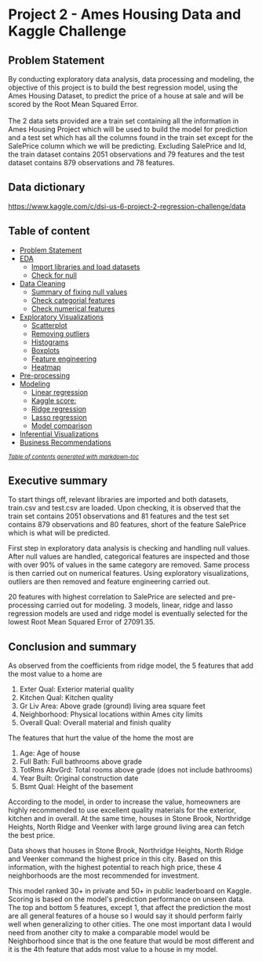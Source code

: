 # Project 2 - Ames Housing Data and Kaggle Challenge
## Problem Statement
By conducting exploratory data analysis, data processing and modeling, the objective of this project is to build the best regression model, using the Ames Housing Dataset, to predict the price of a house at sale and will be scored by the Root Mean Squared Error.
<br>
<br>
The 2 data sets provided are a train set containing all the information in Ames Housing Project which will be used to build the model for prediction and a test set which has all the columns found in the train set except for the SalePrice column which we will be predicting. Excluding SalePrice and Id, the train dataset contains 2051 observations and 79 features and the test dataset contains 879 observations and 78 features. 
## Data dictionary
https://www.kaggle.com/c/dsi-us-6-project-2-regression-challenge/data
## Table of content
- [Problem Statement](#problem-statement)
- [EDA](#eda)
  * [Import libraries and load datasets](#import-libraries-and-load-datasets)
  * [Check for null](#check-for-null)
- [Data Cleaning](#data-cleaning)
  * [Summary of fixing null values](#summary-of-fixing-null-values)
  * [Check categorial features](#check-categorial-features)
  * [Check numerical features](#check-numerical-features)
- [Exploratory Visualizations](#exploratory-visualizations)
  * [Scatterplot](#scatterplot)
  * [Removing outliers](#removing-outliers)
  * [Histograms](#histograms)
  * [Boxplots](#boxplots)
  * [Feature engineering](#feature-engineering)
  * [Heatmap](#heatmap)
- [Pre-processing](#pre-processing)
- [Modeling](#modeling)
  * [Linear regression](#linear-regression)
  * [Kaggle score:](#kaggle-score-)
  * [Ridge regression](#ridge-regression)
  * [Lasso regression](#lasso-regression)
  * [Model comparison](#model-comparison)
- [Inferential Visualizations](#inferential-visualizations)
- [Business Recommendations](#business-recommendations)

<small><i><a href='http://ecotrust-canada.github.io/markdown-toc/'>Table of contents generated with markdown-toc</a></i></small>
## Executive summary
<p>To start things off, relevant libraries are imported and both datasets, train.csv and test.csv are loaded. Upon checking, it is observed that the train set contains 2051 observations and 81 features and the test set contains 879 observations and 80 features, short of the feature SalePrice which is what will be predicted.
</p>
<p>First step in exploratory data analysis is checking and handling null values. After null values are handled, categorical features are inspected and those with over 90% of values in the same category are removed. Same process is then carried out on numerical features. Using exploratory visualizations, outliers are then removed and feature engineering carried out.
</p>
<p>20 features with highest correlation to SalePrice are selected and pre-processing carried out for modeling. 3 models, linear, ridge and lasso regression models are used and ridge model is eventually selected for the lowest Root Mean Squared Error of 27091.35.
</p>

## Conclusion and summary
As observed from the coefficients from ridge model, the 5 features that add the most value to a home are 
1. Exter Qual: Exterior material quality
2. Kitchen Qual: Kitchen quality
3. Gr Liv Area: Above grade (ground) living area square feet
4. Neighborhood: Physical locations within Ames city limits
5. Overall Qual: Overall material and finish quality

The features that hurt the value of the home the most are
1. Age: Age of house
2. Full Bath: Full bathrooms above grade
3. TotRms AbvGrd: Total rooms above grade (does not include bathrooms)
4. Year Built: Original construction date
5. Bsmt Qual: Height of the basement

<p>According to the model, in order to increase the value, homeowners are highly recommended to use excellent quality materials for the exterior, kitchen and in overall. At the same time, houses in Stone Brook, Northridge Heights, North Ridge and Veenker with large ground living area can fetch the best price.
</p>
<p>Data shows that houses in Stone Brook, Northridge Heights, North Ridge and Veenker command the highest price in this city. Based on this information, with the highest potential to reach high price, these 4 neighborhoods are the most recommended for investment.
</p>
<p>This model ranked 30+ in private and 50+ in public leaderboard on Kaggle. Scoring is based on the model's prediction performance on unseen data. The top and bottom 5 features, except 1, that affect the prediction the most are all general features of a house so I would say it should perform fairly well when generalizing to other cities. The one most important data I would need from another city to make a comparable model would be Neighborhood since that is the one feature that would be most different and it is the 4th feature that adds most value to a house in my model.
</p>